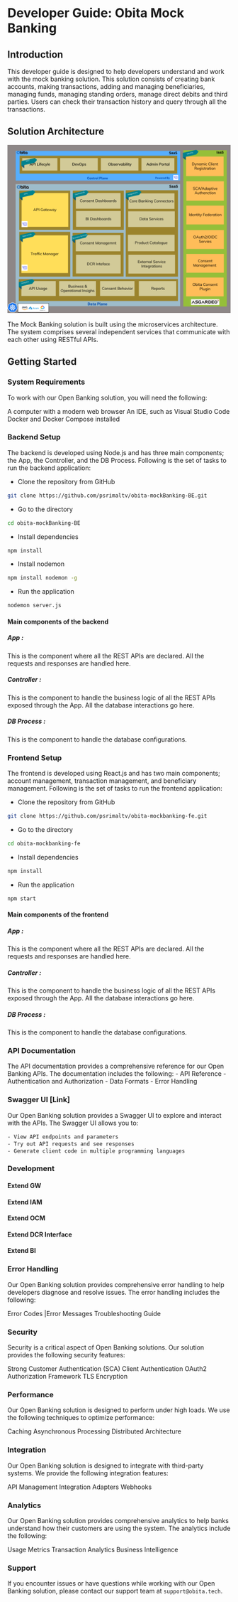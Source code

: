 # Developer Guide: Obita Mock Banking

## Introduction

This developer guide is designed to help developers understand and work with the mock banking solution. This solution consists of creating bank accounts, making transactions, adding and managing beneficiaries, managing funds, managing standing orders, manage direct debits and third parties. Users can check their transaction history and query through all the transactions.

## Solution Architecture

![solution architectur](solutionArchitecture.png)

The Mock Banking solution is built using the microservices architecture. The system comprises several independent services that communicate with each other using RESTful APIs.

## Getting Started

### System Requirements

To work with our Open Banking solution, you will need the following:

A computer with a modern web browser
An IDE, such as Visual Studio Code
Docker and Docker Compose installed

### Backend Setup

The backend is developed using Node.js and has three main components; the App, the Controller, and the DB Process. Following is the set of tasks to run the backend application:

- Clone the repository from GitHub

```bash
git clone https://github.com/psrimaltv/obita-mockBanking-BE.git
```

- Go to the directory

```bash
cd obita-mockBanking-BE
```

- Install dependencies

```bash
npm install
```

- Install nodemon

```bash
npm install nodemon -g
```

- Run the application

```bash
nodemon server.js
```

#### Main components of the backend

##### App :

This is the component where all the REST APIs are declared. All the requests and responses are handled here.

##### Controller :

This is the component to handle the business logic of all the REST APIs exposed through the App. All the database interactions go here.

##### DB Process :

This is the component to handle the database configurations.

### Frontend Setup

The frontend is developed using React.js and has two main components; account management, transaction management, and beneficiary management. Following is the set of tasks to run the frontend application:

- Clone the repository from GitHub

```bash
git clone https://github.com/psrimaltv/obita-mockbanking-fe.git
```

- Go to the directory

```bash
cd obita-mockbanking-fe
```

- Install dependencies

```bash
npm install
```

- Run the application

```bash
npm start
```

#### Main components of the frontend

##### App :

This is the component where all the REST APIs are declared. All the requests and responses are handled here.

##### Controller :

This is the component to handle the business logic of all the REST APIs exposed through the App. All the database interactions go here.

##### DB Process :

This is the component to handle the database configurations.

### API Documentation

The API documentation provides a comprehensive reference for our Open Banking APIs. The documentation includes the following: - API Reference - Authentication and Authorization - Data Formats - Error Handling

### Swagger UI [Link]

Our Open Banking solution provides a Swagger UI to explore and interact with the APIs. The Swagger UI allows you to:

    - View API endpoints and parameters
    - Try out API requests and see responses
    - Generate client code in multiple programming languages

### Development

#### Extend GW

#### Extend IAM

#### Extend OCM

#### Extend DCR Interface

#### Extend BI

### Error Handling

Our Open Banking solution provides comprehensive error handling to help developers diagnose and resolve issues. The error handling includes the following:

Error Codes |Error Messages
Troubleshooting Guide

### Security

Security is a critical aspect of Open Banking solutions. Our solution provides the following security features:

Strong Customer Authentication (SCA)
Client Authentication
OAuth2 Authorization Framework
TLS Encryption

### Performance

Our Open Banking solution is designed to perform under high loads. We use the following techniques to optimize performance:

Caching
Asynchronous Processing
Distributed Architecture

### Integration

Our Open Banking solution is designed to integrate with third-party systems. We provide the following integration features:

API Management
Integration Adapters
Webhooks

### Analytics

Our Open Banking solution provides comprehensive analytics to help banks understand how their customers are using the system. The analytics include the following:

Usage Metrics
Transaction Analytics
Business Intelligence

### Support

If you encounter issues or have questions while working with our Open Banking solution, please contact our support team at `support@obita.tech`.
